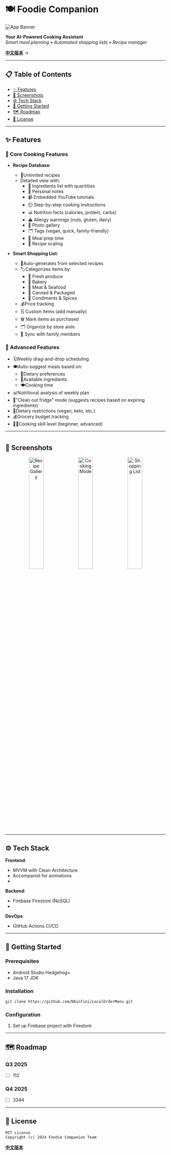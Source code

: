 ﻿# 🍽️ Foodie Companion  
![App Banner](https://via.placeholder.com/1200x400.png?text=Foodie+Companion+Banner)

**Your AI-Powered Cooking Assistant**  
*Smart meal planning • Automated shopping lists • Recipe manager*  

**[中文版本](/GithubMaterial/README.zh-CN.md)** →

---

## 📋 Table of Contents
- [✨ Features](#-features)
- [📸 Screenshots](#-screenshots)
- [⚙️ Tech Stack](#️-tech-stack)
- [🚀 Getting Started](#-getting-started)
- [🗺️ Roadmap](#️-roadmap)
- [📜 License](#-license)

---

## ✨ Features
### 🍳 Core Cooking Features
- **Recipe Database**:
  - 🌟Unlimited recipes
  - Detailed view with:
    - 🛒 Ingredients list with quantities
    - 📝 Personal notes
    - 📹 Embedded YouTube tutorials
    - ⏲️ Step-by-step cooking instructions
    - 📊 Nutrition facts (calories, protein, carbs)
    - ⚠️ Allergy warnings (nuts, gluten, dairy)
    - 📸 Photo gallery
    - 🗂️ Tags (vegan, quick, family-friendly)
    - 📅 Meal prep time
    - 🔄 Recipe scaling

- **Smart Shopping List**:
  - 🛒Auto-generates from selected recipes
  - 🏷️Categorizes items by:
	- 🥦 Fresh produce
	- 🍞 Bakery
	- 🍗 Meat & Seafood
	- 🥫 Canned & Packaged
	- 🧂 Condiments & Spices
  - 💰Price tracking
  - 🗒️ Custom items (add manually)
  - 🗑️ Mark items as purchased
  - 🗂️ Organize by store aisle
  - 🔄 Sync with family members
  

### 🧠 Advanced Features
  - 🗓️Weekly drag-and-drop scheduling
  - 🍽️Auto-suggest meals based on:
	- 🥗Dietary preferences
	- 🥦Available ingredients
	- 🍽️Cooking time
  - 📊Nutritional analysis of weekly plan
  - 🧹"Clean out fridge" mode (suggests recipes based on expiring ingredients)
  - 🌱Dietary restrictions (vegan, keto, etc.)
  - 💰Grocery budget tracking
  - 👩‍🍳Cooking skill level (beginner, advanced)
---

#

## 📸 Screenshots
<div align="center">
  <img src="https://via.placeholder.com/250x500.png?text=Recipe+Gallery" width="30%" alt="Recipe Gallery">
  <img src="https://via.placeholder.com/250x500.png?text=Cooking+Mode" width="30%" alt="Cooking Mode">
  <img src="https://via.placeholder.com/250x500.png?text=Smart+Shopping" width="30%" alt="Shopping List">
</div>

---

## ⚙️ Tech Stack
**Frontend**:
- MVVM with Clean Architecture
- Accompanist for animations
- 

**Backend**:
- Firebase Firestore (NoSQL)
- 

**DevOps**:
- GitHub Actions CI/CD

---

## 🚀 Getting Started
### Prerequisites
- Android Studio Hedgehog+
- Java 17 JDK

### Installation
```bash
git clone https://github.com/NAinfini/LocalOrderMenu.git
```

### Configuration
1. Set up Firebase project with Firestore

---

## 🗺️ Roadmap
### Q3 2025
- [ ] 112
### Q4 2025
- [ ] 3344

---

## 📜 License
```text
MIT License
Copyright (c) 2024 Foodie Companion Team
```

**[中文版本](/GithubMaterial/README.zh-CN.md)**